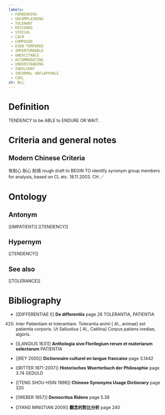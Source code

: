 ```yaml
---
labels: 
 - FORBEARING
 - UNCOMPLAINING
 - TOLERANT
 - RESIGNED
 - STOICAL
 - CALM
 - COMPOSED
 - EVEN-TEMPERED
 - IMPERTURBABLE
 - UNEXCITABLE
 - ACCOMMODATING
 - UNDERSTANDING
 - INDULGENT
 - INFORMAL UNFLAPPABLE
 - COOL
zh: 耐心
---
```


# Definition
TENDENCY to be ABLE to ENDURE OR WAIT.
# Criteria and general notes
## Modern Chinese Criteria
有耐心
耐心
耐煩
rough draft to BEGIN TO identify synonym group members for analysis, based on CL etc. 18.11.2003. CH ／
# Ontology

## Antonym
[[IMPATIENT]]
[[TENDENCY]]
## Hypernym
[[TENDENCY]]
## See also
[[TOLERANCE]]
# Bibliography
- [[DIFFERENTIAE I]]
**De differentiis** page 26
TOLERANTIA, PATIENTIA
420. Inter Patientiam et tolerantiam. Tolerantia animi [ Al., animae] est patientia corporis. Ut Sallustius [ Al., Catilina] Corpus patiens inediae, algoris.
- [[LANGIUS 1631]]
**Anthologia sive Florilegium rerum et materiarum selectarum** 
PATIENTIA
- [[REY 2005]]
**Dictionnaire culturel en langue francaise** page 3.1442

- [[RITTER 1971-2007]]
**Historisches Woerterbuch der Philosophie** page 3.74
GEDULD
- [[TENG SHOU-HSIN 1996]]
**Chinese Synonyms Usage Dictionary** page 320

- [[WEBER 1857]]
**Democritus Ridens** page 5.38

- [[YANG MINGTIAN 2009]]
**觀念的對比分析** page 240
